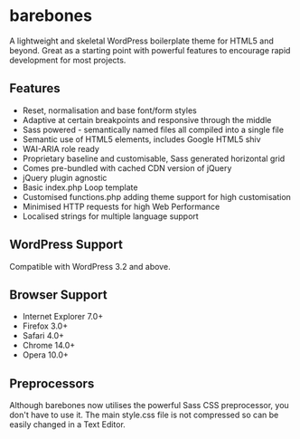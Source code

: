 # barebones

A lightweight and skeletal WordPress boilerplate theme for HTML5 and beyond. Great as a starting point with powerful features to encourage rapid development for most projects.

## Features

* Reset, normalisation and base font/form styles
* Adaptive at certain breakpoints and responsive through the middle
* Sass powered - semantically named files all compiled into a single file
* Semantic use of HTML5 elements, includes Google HTML5 shiv
* WAI-ARIA role ready
* Proprietary baseline and customisable, Sass generated horizontal grid
* Comes pre-bundled with cached CDN version of jQuery
* jQuery plugin agnostic
* Basic index.php Loop template
* Customised functions.php adding theme support for high customisation
* Minimised HTTP requests for high Web Performance
* Localised strings for multiple language support

## WordPress Support

Compatible with WordPress 3.2 and above.

## Browser Support

* Internet Explorer 7.0+
* Firefox 3.0+
* Safari 4.0+
* Chrome 14.0+
* Opera 10.0+

## Preprocessors

Although barebones now utilises the powerful Sass CSS preprocessor, you don't have to use it. The main style.css file is not compressed so can be easily changed in a Text Editor.
